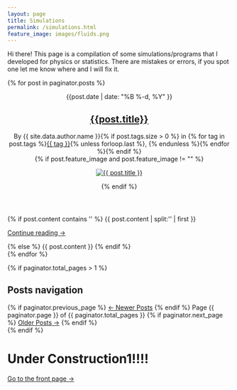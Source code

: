 ```yaml
---
layout: page
title: Simulations
permalink: /simulations.html
feature_image: images/fluids.png 
---
```


Hi there! This page is a compilation of some simulations/programs that I developed for physics or statistics. There are mistakes or errors, if you spot one let me know where and I will fix it.

  {% for post in paginator.posts %}
  <article class="post">
    <header class="post-header">
      <time class="post-date" datetime="{{ post.date | date: "%Y-%m-%d" }}">{{post.date | date: "%B %-d, %Y" }}</time>
      <h2 class="post-title"><a href="{{ site.baseurl }}{{ post.url }}" rel="bookmark">{{post.title}}</a></h2>
      <div class="post-meta">
        By <span class="post-author">{{ site.data.author.name }}</span>{% if post.tags.size > 0 %}<span
          class="post-tags"> in
          {% for tag in post.tags %}<a href="{{ site.baseurl }}/tags/#{{ tag | cgi_escape }}" rel="tag">{{ tag }}</a>{% unless forloop.last %}, {% endunless %}{% endfor %}</span>{% endif %}
      </div><!-- .post-meta -->
      {% if post.feature_image and post.feature_image != "" %}
      <figure class="post-thumbnail image-card width-wide">
        <a href="{{site.baseurl}}{{post.url}}"><img src="{{ post.feature_image | relative_url }}"
            alt="{{ post.title }}"></a>
      </figure><!-- .post-thumbnail -->
      {% endif %}
    </header><!-- .post-header -->
    <div class="post-content">
      {% if post.content contains '<!--more-->' %}
      {{ post.content | split:'<!--more-->' | first }}
      <p class="read-more"><a href="{{ site.baseurl }}{{ post.url }}" class="read-more-link">Continue reading &rarr;</a>
      </p>
      {% else %}
      {{ post.content }}
      {% endif %}
    </div><!-- .post-content -->
  </article><!-- .post -->
  {% endfor %}

  {% if paginator.total_pages > 1 %}
  <nav class="pagination">
    <h2 class="screen-reader-text">Posts navigation</h2>
    <div class="nav-links">
      {% if paginator.previous_page %}
      <a href="{{ paginator.previous_page_path | relative_url }}" class="newer-posts">&larr; Newer Posts</a>
      {% endif %}
      <span class="page-number">Page {{ paginator.page }} of {{ paginator.total_pages }}</span>
      {% if paginator.next_page %}
      <a href="{{ paginator.next_page_path | relative_url }}" class="older-posts">Older Posts &rarr;</a>
      {% endif %}
    </div>
  </nav><!-- .pagination -->
  {% endif %}

<br />


# Under Construction1!!!! 
<a class="error-link" href="{{ site.baseurl }}/">Go to the front page &rarr;</a>
